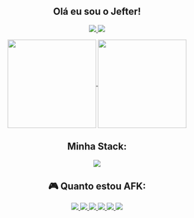 <h2 align="center">Olá eu sou o Jefter!</h2>

<p align="center">
  <a href="https://www.linkedin.com/in/jefter-r-x/">
    <img src="https://skillicons.dev/icons?i=linkedin" />
  </a>
   <a href="https://x.com/JefterRX">
    <img src="https://skillicons.dev/icons?i=twitter" />
  </a>
</p>

<p align="center">
 <a href="https://github.com/anuraghazra/github-readme-stats">
  <img height=200 align="center" src="https://github-readme-stats.vercel.app/api?username=jefterx&theme=radical" />
 </a>
 <a href="https://github.com/anuraghazra/convoychat">
  <img height=200 align="center" src="https://github-readme-stats.vercel.app/api/top-langs?username=jefterx&layout=compact&langs_count=8&card_width=320&theme=radical" />
 </a>
</p>



<h2 align="center">Minha Stack:</h2>
<p align="center">
  <a href="https://skillicons.dev">
    <img src="https://skillicons.dev/icons?i=js,react,nextjs,nodejs,py,go,ts,docker,cloudflare,discord" />
  </a>
</p>

<h2 align="center">🎮 Quanto estou AFK:</h2>

<p align="center">
  <a href="https://skillicons.dev">
    <img src="https://img.shields.io/badge/Netflix-E50914?style=for-the-badge&logo=netflix&logoColor=white"/>
    <img src="https://img.shields.io/badge/YouTube-FF0000?style=for-the-badge&logo=youtube&logoColor=white"/>
    <img src="https://img.shields.io/badge/Crunchyroll-F47521?style=for-the-badge&logo=crunchyroll&logoColor=white"/>
    <img src="https://img.shields.io/badge/Steam-000000?style=for-the-badge&logo=steam&logoColor=white"/>
    <img src="https://img.shields.io/badge/Xbox-107C10?style=for-the-badge&logo=xbox&logoColor=white"/>
    <img src="https://img.shields.io/badge/PlayStation-003791?style=for-the-badge&logo=playstation&logoColor=white">
  </a>
</p>
